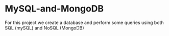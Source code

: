 # MySQL-and-MongoDB
For this project we create a database and perform some queries using both SQL (mySQL) and NoSQL (MongoDB)
